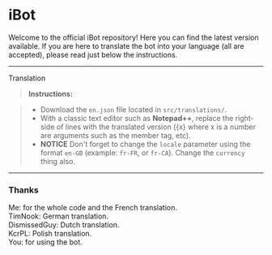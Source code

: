 iBot
===================


Welcome to the official iBot repository! Here you can find the latest version available. If you are here to translate the bot into your language (all are accepted), please read just below the instructions.

----------


Translation

> **Instructions:**

> - Download the `en.json` file located in `src/translations/`.
> - With a classic text editor such as **Notepad++**, replace the right-side of lines with the translated version ({x} where x is a number are arguments such as the member tag, etc).
> - **NOTICE** Don't forget to change the `locale` parameter using the format `en-GB` (example: `fr-FR`, or `fr-CA`). Change the `currency` thing also.

----------

### Thanks

Me: for the whole code and the French translation.  
TimNook: German translation.  
DismissedGuy: Dutch translation.  
KcrPL: Polish translation.  
You: for using the bot.  
